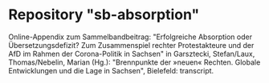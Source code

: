 # Repository "sb-absorption"
Online-Appendix zum Sammelbandbeitrag: "Erfolgreiche Absorption oder Übersetzungsdefizit? Zum Zusammenspiel rechter Protestakteure und der AfD im Rahmen der Corona-Politik in Sachsen" in Garsztecki, Stefan/Laux, Thomas/Nebelin, Marian (Hg.): "Brennpunkte der »neuen« Rechten. Globale Entwicklungen und die Lage in Sachsen", Bielefeld: transcript. 
